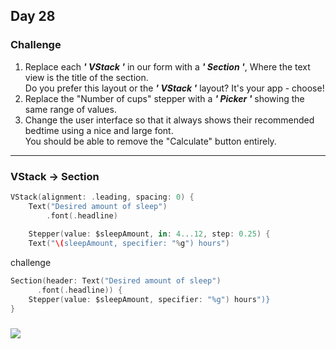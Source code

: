 ## Day 28
### Challenge
 
1. Replace each ***' VStack '*** in our form with a ***' Section '***, Where the text view is the title of the section.   
Do you prefer this layout or the ***' VStack '*** layout? It's your app - choose!   
2. Replace the "Number of cups" stepper with a ***' Picker '*** showing the same range of values.   
3. Change the user interface so that it always shows their recommended bedtime using a nice and large font.   
You should be able to remove the "Calculate" button entirely.



***
### VStack -> Section
```swift
VStack(alignment: .leading, spacing: 0) {
    Text("Desired amount of sleep")
        .font(.headline)
        
    Stepper(value: $sleepAmount, in: 4...12, step: 0.25) {
    Text("\(sleepAmount, specifier: "%g") hours")
```   
challenge   
```swift
Section(header: Text("Desired amount of sleep")
      .font(.headline)) {
    Stepper(value: $sleepAmount, specifier: "%g") hours")}
}
```

### 


<img src = "https://user-images.githubusercontent.com/47841046/116841621-b15e4200-ac14-11eb-8267-4ba0c8d1c187.png"></img>
